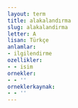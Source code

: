 ```yaml
---
layout: term
title: alakalandırma
slug: alakalandirma
letter: A
lisan: Türkçe
anlamlar:
- ilgilendirme
ozellikler:
- - isim
ornekler:
- - ''
orneklerkaynak:
- - ''
---
```

